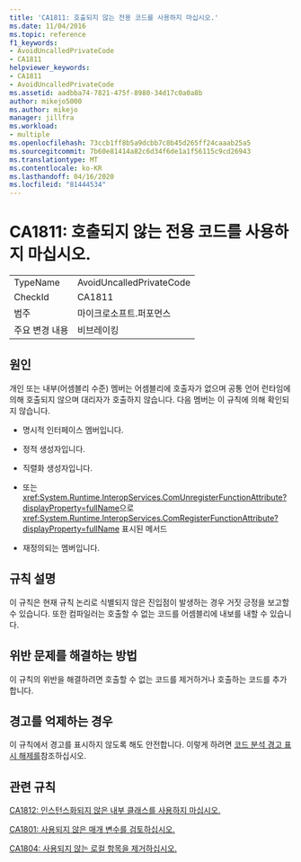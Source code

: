 ```yaml
---
title: 'CA1811: 호출되지 않는 전용 코드를 사용하지 마십시오.'
ms.date: 11/04/2016
ms.topic: reference
f1_keywords:
- AvoidUncalledPrivateCode
- CA1811
helpviewer_keywords:
- CA1811
- AvoidUncalledPrivateCode
ms.assetid: aadbba74-7821-475f-8980-34d17c0a0a8b
author: mikejo5000
ms.author: mikejo
manager: jillfra
ms.workload:
- multiple
ms.openlocfilehash: 73ccb1ff8b5a9dcbb7c8b45d265ff24caaab25a5
ms.sourcegitcommit: 7b60e81414a82c6d34f6de1a1f56115c9cd26943
ms.translationtype: MT
ms.contentlocale: ko-KR
ms.lasthandoff: 04/16/2020
ms.locfileid: "81444534"
---
```

# <a name="ca1811-avoid-uncalled-private-code"></a>CA1811: 호출되지 않는 전용 코드를 사용하지 마십시오.

|||
|-|-|
|TypeName|AvoidUncalledPrivateCode|
|CheckId|CA1811|
|범주|마이크로소프트.퍼포먼스|
|주요 변경 내용|비브레이킹|

## <a name="cause"></a>원인
개인 또는 내부(어셈블리 수준) 멤버는 어셈블리에 호출자가 없으며 공통 언어 런타임에 의해 호출되지 않으며 대리자가 호출하지 않습니다. 다음 멤버는 이 규칙에 의해 확인되지 않습니다.

- 명시적 인터페이스 멤버입니다.

- 정적 생성자입니다.

- 직렬화 생성자입니다.

- 또는 <xref:System.Runtime.InteropServices.ComUnregisterFunctionAttribute?displayProperty=fullName>으로 <xref:System.Runtime.InteropServices.ComRegisterFunctionAttribute?displayProperty=fullName> 표시된 메서드

- 재정의되는 멤버입니다.

## <a name="rule-description"></a>규칙 설명
이 규칙은 현재 규칙 논리로 식별되지 않은 진입점이 발생하는 경우 거짓 긍정을 보고할 수 있습니다. 또한 컴파일러는 호출할 수 없는 코드를 어셈블리에 내보를 내할 수 있습니다.

## <a name="how-to-fix-violations"></a>위반 문제를 해결하는 방법
이 규칙의 위반을 해결하려면 호출할 수 없는 코드를 제거하거나 호출하는 코드를 추가합니다.

## <a name="when-to-suppress-warnings"></a>경고를 억제하는 경우
이 규칙에서 경고를 표시하지 않도록 해도 안전합니다. 이렇게 하려면 [코드 분석 경고 표시 해제를](../code-quality/in-source-suppression-overview.md)참조하십시오.

## <a name="related-rules"></a>관련 규칙
[CA1812: 인스턴스화되지 않은 내부 클래스를 사용하지 마십시오.](../code-quality/ca1812.md)

[CA1801: 사용되지 않은 매개 변수를 검토하십시오.](../code-quality/ca1801.md)

[CA1804: 사용되지 않는 로컬 항목을 제거하십시오.](../code-quality/ca1804.md)
